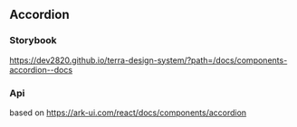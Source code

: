 ## Accordion

### Storybook

https://dev2820.github.io/terra-design-system/?path=/docs/components-accordion--docs

### Api

based on https://ark-ui.com/react/docs/components/accordion
